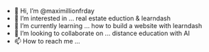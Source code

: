 - 👋 Hi, I’m @maximillionfrday
- 👀 I’m interested in ...  real estate eduction & learndash
- 🌱 I’m currently learning ... how to build a website with learndash
- 💞️ I’m looking to collaborate on ... distance education with AI
- 📫 How to reach me ... 

<!---
maximillionfrday/maximillionfrday is a ✨ special ✨ repository because its `README.md` (this file) appears on your GitHub profile.
You can click the Preview link to take a look at your changes.
--->
